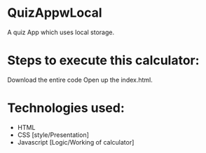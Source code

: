 # QuizAppwLocal
A quiz App which uses local storage.
# Steps to execute this calculator:
Download the entire code
Open up the index.html.
# Technologies used:
- HTML
- CSS [style/Presentation]
- Javascript [Logic/Working of calculator]
